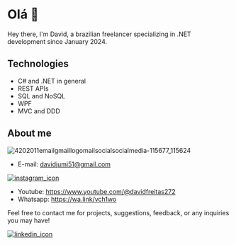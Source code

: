 # Olá 👋

Hey there, I'm David, a brazilian freelancer specializing in .NET development since January 2024.

## Technologies
- C# and .NET in general
- REST APIs
- SQL and NoSQL
- WPF
- MVC and DDD

## About me

![4202011emailgmaillogomailsocialsocialmedia-115677_115624](https://github.com/davidfreitas51/davidfreitas51/assets/152209400/0e28c31b-71e4-4840-9259-67d922e091d9)
- E-mail: davidjumi51@gmail.com

[![instagram_icon](https://github.com/davidfreitas51/davidfreitas51/assets/152209400/fcbab9fa-1e7b-4910-9923-fb4e578798eb)](https://www.instagram.com/ddavid.freitas/)

- Youtube: https://www.youtube.com/@davidfreitas272
- Whatsapp: https://wa.link/vch1wo

Feel free to contact me for projects, suggestions, feedback, or any inquiries you may have!

[![linkedin_icon](https://github.com/davidfreitas51/davidfreitas51/assets/152209400/28c14f84-c08d-4a06-b58d-2c978481a6f7)](https://www.linkedin.com/in/david-freitas51/)
